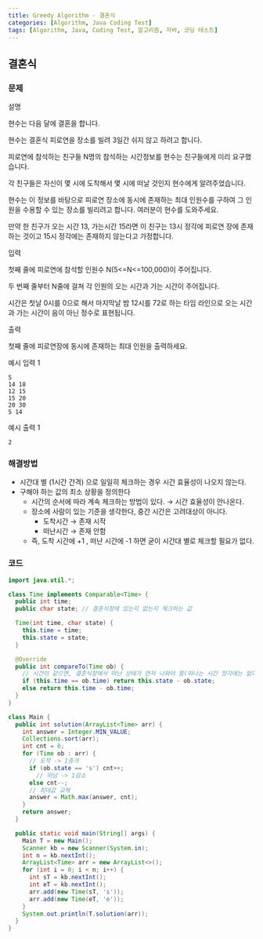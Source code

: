 ```yaml
---
title: Greedy Algorithm - 결혼식
categories: [Algorithm, Java Coding Test]
tags: [Algorithm, Java, Coding Test, 알고리즘, 자바, 코딩 테스트]
---
```


## 결혼식


### 문제

설명

현수는 다음 달에 결혼을 합니다.

현수는 결혼식 피로연을 장소를 빌려 3일간 쉬지 않고 하려고 합니다.

피로연에 참석하는 친구들 N명의 참석하는 시간정보를 현수는 친구들에게 미리 요구했습니다.

각 친구들은 자신이 몇 시에 도착해서 몇 시에 떠날 것인지 현수에게 알려주었습니다.

현수는 이 정보를 바탕으로 피로연 장소에 동시에 존재하는 최대 인원수를 구하여 그 인원을 수용할 수 있는 장소를 빌리려고 합니다. 여러분이 현수를 도와주세요.

만약 한 친구가 오는 시간 13, 가는시간 15라면 이 친구는 13시 정각에 피로연 장에 존재하는 것이고 15시 정각에는 존재하지 않는다고 가정합니다.

입력

첫째 줄에 피로연에 참석할 인원수 N(5<=N<=100,000)이 주어집니다.

두 번째 줄부터 N줄에 걸쳐 각 인원의 오는 시간과 가는 시간이 주어집니다.

시간은 첫날 0시를 0으로 해서 마지막날 밤 12시를 72로 하는 타임 라인으로 오는 시간과 가는 시간이 음이 아닌 정수로 표현됩니다.

출력

첫째 줄에 피로연장에 동시에 존재하는 최대 인원을 출력하세요.

예시 입력 1

```
5
14 18
12 15
15 20
20 30
5 14

```

예시 출력 1

```
2
```

### 해결방법

- 시간대 별 (1시간 간격) 으로 일일히 체크하는 경우 시간 효율성이 나오지 않는다.
- 구해야 하는 값의 최소 상황을 정의한다
  - 시간의 순서에 따라 계속 체크하는 방법이 있다. → 시간 효율성이 안나온다.
  - 장소에 사람이 있는 기준을 생각한다, 중간 시간은 고려대상이 아니다.
    - 도착시간 → 존재 시작
    - 떠난시간 → 존재 안함
  - 즉, 도착 시간에 +1 , 떠난 시간에 -1 하면 굳이 시간대 별로 체크할 필요가 없다.

### 코드

```java
import java.util.*;

class Time implements Comparable<Time> {
  public int time;
  public char state; // 결혼식장에 있는지 없는지 체크하는 값

  Time(int time, char state) {
    this.time = time;
    this.state = state;
  }

  @Override
  public int compareTo(Time ob) {
    // 시간이 같으면, 결혼식장에서 떠난 상태가 먼저 나와야 함(떠나는 시간 정각에는 없다고 정의했으므로)
    if (this.time == ob.time) return this.state - ob.state;
    else return this.time - ob.time;
  }
}

class Main {
  public int solution(ArrayList<Time> arr) {
    int answer = Integer.MIN_VALUE;
    Collections.sort(arr);
    int cnt = 0;
    for (Time ob : arr) {
      // 도착 -> 1증가
      if (ob.state == 's') cnt++;
        // 떠남 -> 1감소
      else cnt--;
      // 최대값 교체
      answer = Math.max(answer, cnt);
    }
    return answer;
  }

  public static void main(String[] args) {
    Main T = new Main();
    Scanner kb = new Scanner(System.in);
    int n = kb.nextInt();
    ArrayList<Time> arr = new ArrayList<>();
    for (int i = 0; i < n; i++) {
      int sT = kb.nextInt();
      int eT = kb.nextInt();
      arr.add(new Time(sT, 's'));
      arr.add(new Time(eT, 'e'));
    }
    System.out.println(T.solution(arr));
  }
}
```
